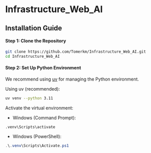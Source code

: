 # Infrastructure_Web_AI

## Installation Guide
#### Step 1: Clone the Repository
```bash
git clone https://github.com/Tomerkm/Infrastructure_Web_AI.git
cd Infrastructure_Web_AI
```

#### Step 2: Set Up Python Environment
We recommend using [uv](https://docs.astral.sh/uv/) for managing the Python environment.

Using uv (recommended):
```bash
uv venv --python 3.11
```

Activate the virtual environment:
- Windows (Command Prompt):
```cmd
.venv\Scripts\activate
```
- Windows (PowerShell):
```powershell
.\.venv\Scripts\Activate.ps1
```
